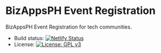 # BizAppsPH Event Registration
BizAppsPH Event Registration for tech communities.

 - Build status: [![Netlify Status](https://api.netlify.com/api/v1/badges/1855f265-e264-4536-a761-8157516799e3/deploy-status)](https://app.netlify.com/sites/bizappsph-events/deploys)
 - License: [![License: GPL v3](https://img.shields.io/badge/License-GPLv3-blue.svg)](https://www.gnu.org/licenses/gpl-3.0)